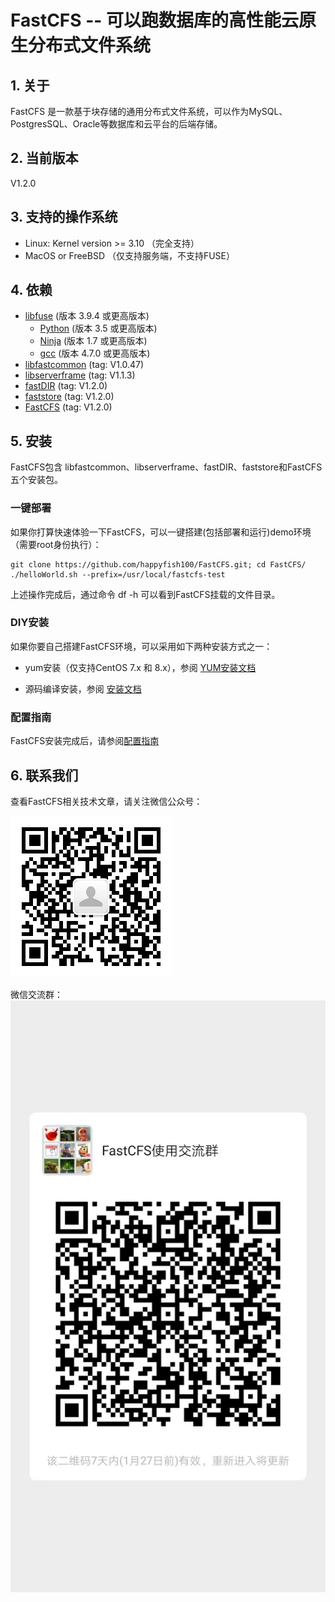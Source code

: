 # FastCFS -- 可以跑数据库的高性能云原生分布式文件系统

## 1. 关于

FastCFS 是一款基于块存储的通用分布式文件系统，可以作为MySQL、PostgresSQL、Oracle等数据库和云平台的后端存储。

## 2. 当前版本

V1.2.0

## 3. 支持的操作系统

* Linux: Kernel version >= 3.10 （完全支持） 
* MacOS or FreeBSD  （仅支持服务端，不支持FUSE）

## 4. 依赖

* [libfuse](https://github.com/libfuse/libfuse) (版本 3.9.4 或更高版本)
    * [Python](https://python.org/) (版本 3.5 或更高版本)
    * [Ninja](https://ninja-build.org/) (版本 1.7 或更高版本)
    * [gcc](https://www.gnu.org/software/gcc/) (版本 4.7.0 或更高版本)
* [libfastcommon](https://github.com/happyfish100/libfastcommon) (tag: V1.0.47)
* [libserverframe](https://github.com/happyfish100/libserverframe) (tag: V1.1.3)
* [fastDIR](https://github.com/happyfish100/fastDIR) (tag: V1.2.0)
* [faststore](https://github.com/happyfish100/faststore) (tag: V1.2.0)
* [FastCFS](https://github.com/happyfish100/FastCFS) (tag: V1.2.0)

## 5. 安装

FastCFS包含 libfastcommon、libserverframe、fastDIR、faststore和FastCFS 五个安装包。

### 一键部署

如果你打算快速体验一下FastCFS，可以一键搭建(包括部署和运行)demo环境（需要root身份执行）：
```
git clone https://github.com/happyfish100/FastCFS.git; cd FastCFS/
./helloWorld.sh --prefix=/usr/local/fastcfs-test
```

上述操作完成后，通过命令 df -h  可以看到FastCFS挂载的文件目录。

### DIY安装

如果你要自己搭建FastCFS环境，可以采用如下两种安装方式之一：

* yum安装（仅支持CentOS 7.x 和 8.x），参阅 [YUM安装文档](YUMINSTALL-zh_CN.md)

* 源码编译安装，参阅 [安装文档](INSTALL-zh_CN.md)

### 配置指南

FastCFS安装完成后，请参阅[配置指南](CONFIGURE-zh_CN.md)


## 6. 联系我们

查看FastCFS相关技术文章，请关注微信公众号：

![微信公众号](images/wechat_subscribe.jpg)


微信交流群：
![微信交流群](images/wechat_group.jpg)

